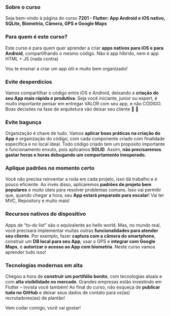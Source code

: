 ### Sobre o curso
Seja bem-vindo à página do curso  **7201 - Flutter: App Android e iOS nativo, SQLite, Biometria, Câmera, GPS e Google Maps**

### Para quem é este curso?

Este curso é para quem quer aprender a criar  **apps nativos para iOS e para Android**, compartilhando o mesmo código. Não é app híbrido, nem é app HTML + JS (nada contra)

Vou te ensinar a criar um app útil e muito bem organizado!

### Evite desperdícios

Vamos compartilhar o código entre iOS e Android, deixando a  **criação do seu App mais rápida e produtiva**. Seja você iniciante, junior ou expert, é muito importante pensar em entregar VALOR com seu app, e não CÓDIGO. Boas decisões na fase de arquitetura vão deixar seu cliente 🤩 🤩

### Evite bagunça

Organização é chave de tudo. Vamos  **aplicar boas práticas na criação do App**  e organização do código, com cada componente criado com finalidade específica e no local ideal. Todo código criado tem um proposito importante e funcionamento enxuto, pois aplicamos  **SOLID**. Assim,  **não precisaremos gastar horas e horas debugando um comportamento inesperado.**

### Aplique padrões no momento certo

Você não precisa reinventar a roda em cada projeto, isso dá trabalho e é pouco eficiente. Ao invés disso, aplicaremos  **padrões de projeto bem populares**  e muito úteis para resolver problemas comuns. Isso vai permitir que, quando chegar a hora, seu  **App estará preparado para escalar**! Vai ter MVC, Repository e muito mais!

### Recursos nativos do dispositivo

Apps de “to-do list” são o equivalente ao hello world. Mas, no mundo real, você precisará implementar muitas outras  **funcionalidades para atender seu cliente**. Por exemplo, fazer  **captura com a câmera do smartphone**, construir um  **DB local para seu App**, usar o GPS e  **integrar com Google Maps**, e  **autorizar o acesso ao App com biometria**. Neste curso vamos aprender tudo isso!

### Tecnologias modernas em alta

Chegou a hora de  **construir um portifólio bonito**, com tecnologias atuais e com  **alta visibilidade no mercado**. Grandes empresas estão investindo em Flutter – invista você também! Ao final do curso, não esqueça de  **publicar tudo no GitHub**  e deixar seus dados de contato para os(as) recrutadores(as) de plantão!

Vem codar comigo, você vai gostar!
